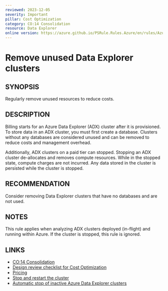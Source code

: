 ```yaml
---
reviewed: 2023-12-05
severity: Important
pillar: Cost Optimization
category: CO:14 Consolidation
resource: Data Explorer
online version: https://azure.github.io/PSRule.Rules.Azure/en/rules/Azure.ADX.Usage/
---
```


# Remove unused Data Explorer clusters

## SYNOPSIS

Regularly remove unused resources to reduce costs.

## DESCRIPTION

Billing starts for an Azure Data Explorer (ADX) cluster after it is provisioned.
To store data in an ADX cluster, you must first create a database.
Clusters without any databases are considered unused and can be removed to reduce costs and management overhead.

Additionally, ADX clusters on a paid tier can stopped.
Stopping an ADX cluster de-allocates and removes compute resources.
While in the stopped state, compute charges are not incurred.
Any data stored in the cluster is persisted while the cluster is stopped.

## RECOMMENDATION

Consider removing Data Explorer clusters that have no databases and are not used.

## NOTES

This rule applies when analyzing ADX clusters deployed (in-flight) and running within Azure.
If the cluster is stopped, this rule is ignored.

## LINKS

- [CO:14 Consolidation](https://learn.microsoft.com/azure/well-architected/cost-optimization/consolidation)
- [Design review checklist for Cost Optimization](https://learn.microsoft.com/azure/well-architected/cost-optimization/checklist)
- [Pricing](https://azure.microsoft.com/pricing/details/data-explorer/)
- [Stop and restart the cluster](https://learn.microsoft.com/azure/data-explorer/create-cluster-and-database#stop-and-restart-the-cluster)
- [Automatic stop of inactive Azure Data Explorer clusters](https://learn.microsoft.com/azure/data-explorer/auto-stop-clusters)
